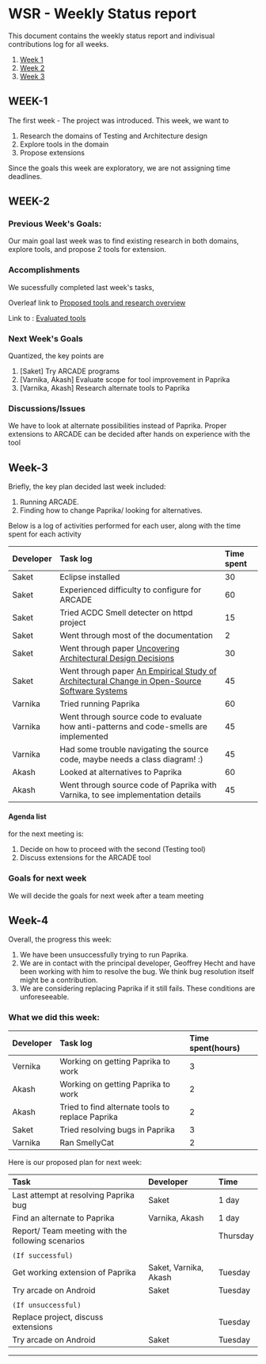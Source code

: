 # WSR - Weekly Status report

This document contains the weekly status report and indivisual contributions log for all weeks.

1. [Week 1](#week-1)
2. [Week 2](#week-2)
3. [Week 3](#week-3)


## WEEK-1
The first week - The project was introduced. This week, we want to
1. Research the domains of Testing and Architecture design
2. Explore tools in the domain
3. Propose extensions

Since the goals this week are exploratory, we are not assigning time deadlines.

## WEEK-2

### Previous Week's Goals:
Our main goal last week was to find existing research in both domains, explore tools, and propose 2 tools for extension.

### Accomplishments
We sucessfully completed last week's tasks,

Overleaf link to [Proposed tools and research overview](https://www.overleaf.com/13226372zyhdhrkqyqmm#/50905821/)

Link to : [Evaluated tools](https://github.com/saketrule/SElab_SemVI/blob/master/proposed_tools.md)
### Next Week's Goals

Quantized, the key points are

1. [Saket]                  Try ARCADE programs
2. [Varnika, Akash]    Evaluate scope for tool improvement in Paprika
3. [Varnika, Akash]    Research alternate tools to Paprika

### Discussions/Issues

We have to look at alternate possibilities instead of Paprika.
Proper extensions to ARCADE can be decided after hands on experience with the tool


## Week-3

Briefly, the key plan decided last week included:
1. Running ARCADE. 
2. Finding how to change Paprika/ looking for alternatives.

Below is a log of activities performed for each user, along with the time spent for each activity

| Developer | Task log | Time spent |
|:----------|:---------|:-----------|
| Saket | Eclipse installed | 30 |
| Saket | Experienced difficulty to configure for ARCADE | 60 |
| Saket | Tried ACDC Smell detecter on httpd project | 15 |
| Saket | Went through most of the documentation | 2 |
| Saket | Went through paper [Uncovering Architectural Design Decisions](https://arxiv.org/pdf/1704.04798.pdf) | 30 |
| Saket | Went through paper [An Empirical Study of Architectural Change in Open-Source Software Systems](http://shahbazian.me/papers/msr.pdf) | 45 |
| Varnika | Tried running Paprika | 60 |
| Varnika | Went through source code to evaluate how anti-patterns and code-smells are implemented | 45 |
| Varnika | Had some trouble navigating the source code, maybe needs a class diagram! :) | 45 |
| Akash | Looked at alternatives to Paprika | 60 |
| Akash | Went through source code of Paprika with Varnika, to see implementation details | 45 |

#### Agenda list
for the next meeting is:
1. Decide on how to proceed with the second (Testing tool)
2. Discuss extensions for the ARCADE tool


### Goals for next week
We will decide the goals for next week after a team meeting




























## Week-4

Overall, the progress this week:

1. We have been unsuccessfully trying to run Paprika.
2. We are in contact with the principal developer, Geoffrey Hecht and have been working with him to resolve the bug. We think bug resolution itself might be a contribution.
3. We are considering replacing Paprika if it still fails. These conditions are unforeseeable.

### What we did this week:

| Developer | Task log | Time spent(hours) |
|:----------|:---------|:-----------|
| Vernika | Working on getting Paprika to work | 3 |
| Akash | Working on getting Paprika to work | 2 |
| Akash | Tried to find alternate tools to replace Paprika | 2 |
| Saket | Tried resolving bugs in Paprika | 3 |
| Varnika | Ran SmellyCat | 2 |


Here is our proposed plan for next week:


| Task | Developer | Time |
|:-------|:----------|:----------|
|Last attempt at resolving Paprika bug | Saket | 1 day |
| Find an alternate to Paprika | Varnika, Akash | 1 day |
| Report/ Team meeting with the following scenarios | | Thursday |
| | | |
| `(If successful)` | | |
| Get working extension of Paprika | Saket, Varnika, Akash | Tuesday |
| Try arcade on Android | Saket | Tuesday |
| | | |
| `(If unsuccessful)` | | |
| Replace project, discuss extensions | | Tuesday |
| Try arcade on Android | Saket | Tuesday |

---------------------------



